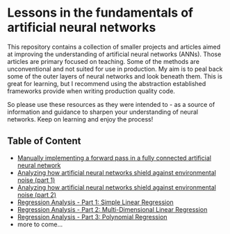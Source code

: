 # Lessons in the fundamentals of artificial neural networks

This repository contains a collection of smaller projects and articles aimed at improving the understanding  of artificial neural networks (ANNs). Those articles are primary focused on teaching. Some of the methods are unconventional and not suited for use in production. My aim is to peal back some of the outer layers of neural networks and look beneath them. This is great for learning, but I recommend using the abstraction established frameworks provide when writing production quality code.

So please use these resources as they were intended to - as a source of information and guidance to sharpen your understanding of neural networks. Keep on learning and enjoy the process!

## Table of Content

* [Manually implementing a forward pass in a fully connected artificial neural network](forward-pass/README.md)
* [Analyzing how artificial neural networks shield against environmental noise (part 1)](how-ann-shield-against-environmental-noise-part-1/README.md)
* [Analyzing how artificial neural networks shield against environmental noise (part 2)](how-ann-shield-against-environmental-noise-part-2/README.md)
* [Regression Analysis - Part 1: Simple Linear Regression](regression-analysis-part-1--simple-linear-regression/README.md)
* [Regression Analysis - Part 2: Multi-Dimensional Linear Regression](regression-analysis-part-2--multi-dimensional-linear-regression/README.md)
* [Regression Analysis - Part 3: Polynomial Regression](regression-analysis-part-3--polynomial-regression/README.md)
* more to come...

